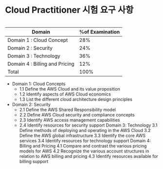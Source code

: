 # Cloud Practitioner 시험 요구 사항 <h1>

Domain                               |      %of Examination
------------------------------|------------------------
Domain 1 : Cloud Concept |  28%
Domain 2 : Security | 24%
Domain 3 : Technology | 36%
Domain 4 : Billing and Pricing | 12%
Total | 100%

* Domain 1: Cloud Concepts
  - 1.1 Define the AWS Cloud and its value proposition
  - 1.2 Identify aspects of AWS Cloud economics
  - 1.3 List the different cloud architecture design principles
* Domain 2: Security
  - 2.1 Define the AWS Shared Responsibility model
  - 2.2 Define AWS Cloud security and compliance concepts
  - 2.3 Identify AWS access management capabilities
  - 2.4 Identify resources for security support
Domain 3: Technology
3.1 Define methods of deploying and operating in the AWS Cloud
3.2 Define the AWS global infrastructure
3.3 Identify the core AWS services
3.4 Identify resources for technology support
Domain 4: Billing and Pricing
4.1 Compare and contrast the various pricing models for AWS
4.2 Recognize the various account structures in relation to AWS billing and pricing
4.3 Identify resources available for billing support

